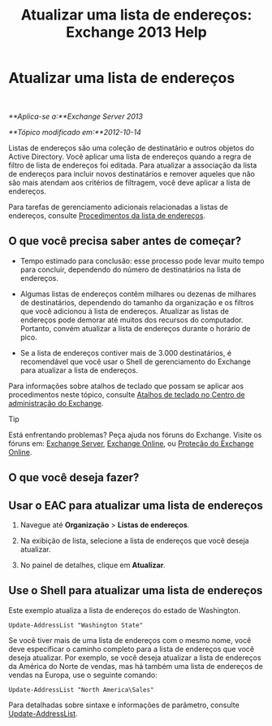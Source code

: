 ﻿---
title: 'Atualizar uma lista de endereços: Exchange 2013 Help'
TOCTitle: Atualizar uma lista de endereços
ms:assetid: 163e7099-cf14-4bb0-a84c-1401e9db670e
ms:mtpsurl: https://technet.microsoft.com/pt-br/library/Aa996375(v=EXCHG.150)
ms:contentKeyID: 50485083
ms.date: 05/22/2018
mtps_version: v=EXCHG.150
f1_keywords:
- Microsoft.Exchange.Management.SnapIn.Esm.OrganizationConfiguration.Mailbox.UpdateAddressListWizardForm.ScheduleWizardPage
ms.translationtype: MT
---

# Atualizar uma lista de endereços

 

_**Aplica-se a:**Exchange Server 2013_

_**Tópico modificado em:**2012-10-14_

Listas de endereços são uma coleção de destinatário e outros objetos do Active Directory. Você aplicar uma lista de endereços quando a regra de filtro de lista de endereços foi editada. Para atualizar a associação da lista de endereços para incluir novos destinatários e remover aqueles que não são mais atendam aos critérios de filtragem, você deve aplicar a lista de endereços.

Para tarefas de gerenciamento adicionais relacionadas a listas de endereços, consulte [Procedimentos da lista de endereços](address-list-procedures-exchange-2013-help.md).

## O que você precisa saber antes de começar?

  - Tempo estimado para conclusão: esse processo pode levar muito tempo para concluir, dependendo do número de destinatários na lista de endereços.

  - Algumas listas de endereços contêm milhares ou dezenas de milhares de destinatários, dependendo do tamanho da organização e os filtros que você adicionou à lista de endereços. Atualizar as listas de endereços pode demorar até muitos dos recursos do computador. Portanto, convém atualizar a lista de endereços durante o horário de pico.

  - Se a lista de endereços contiver mais de 3.000 destinatários, é recomendável que você usar o Shell de gerenciamento do Exchange para atualizar a lista de endereços.

Para informações sobre atalhos de teclado que possam se aplicar aos procedimentos neste tópico, consulte [Atalhos de teclado no Centro de administração do Exchange](keyboard-shortcuts-in-the-exchange-admin-center-exchange-online-protection-help.md).


> [!TIP]
> Está enfrentando problemas? Peça ajuda nos fóruns do Exchange. Visite os fóruns em: <A href="https://go.microsoft.com/fwlink/p/?linkid=60612">Exchange Server</A>, <A href="https://go.microsoft.com/fwlink/p/?linkid=267542">Exchange Online</A>, ou <A href="https://go.microsoft.com/fwlink/p/?linkid=285351">Proteção do Exchange Online</A>.



## O que você deseja fazer?

## Usar o EAC para atualizar uma lista de endereços

1.  Navegue até **Organização** \> **Listas de endereços**.

2.  Na exibição de lista, selecione a lista de endereços que você deseja atualizar.

3.  No painel de detalhes, clique em **Atualizar**.

## Use o Shell para atualizar uma lista de endereços

Este exemplo atualiza a lista de endereços do estado de Washington.

    Update-AddressList "Washington State"

Se você tiver mais de uma lista de endereços com o mesmo nome, você deve especificar o caminho completo para a lista de endereços que você deseja atualizar. Por exemplo, se você deseja atualizar a lista de endereços da América do Norte de vendas, mas há também uma lista de endereços de vendas na Europa, use o seguinte comando:

    Update-AddressList "North America\Sales"

Para detalhadas sobre sintaxe e informações de parâmetro, consulte [Update-AddressList](https://technet.microsoft.com/pt-br/library/aa997982\(v=exchg.150\)).

